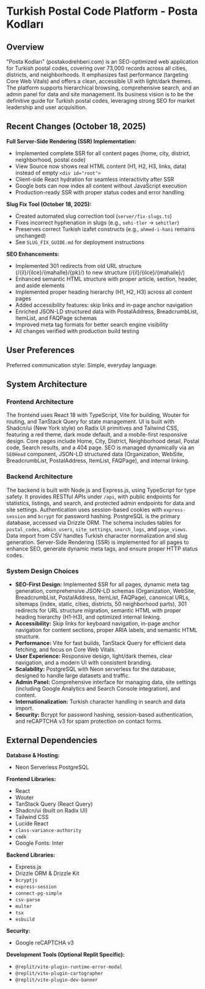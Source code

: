 # Turkish Postal Code Platform - Posta Kodları

## Overview

"Posta Kodları" (postakodrehberi.com) is an SEO-optimized web application for Turkish postal codes, covering over 73,000 records across all cities, districts, and neighborhoods. It emphasizes fast performance (targeting Core Web Vitals) and offers a clean, accessible UI with light/dark themes. The platform supports hierarchical browsing, comprehensive search, and an admin panel for data and site management. Its business vision is to be the definitive guide for Turkish postal codes, leveraging strong SEO for market leadership and user acquisition.

## Recent Changes (October 18, 2025)

**Full Server-Side Rendering (SSR) Implementation:**
- Implemented complete SSR for all content pages (home, city, district, neighborhood, postal code)
- View Source now shows real HTML content (H1, H2, H3, links, data) instead of empty `<div id="root">`
- Client-side React hydration for seamless interactivity after SSR
- Google bots can now index all content without JavaScript execution
- Production-ready SSR with proper status codes and error handling

**Slug Fix Tool (October 18, 2025):**
- Created automated slug correction tool (`server/fix-slugs.ts`)
- Fixes incorrect hyphenation in slugs (e.g., `sehi-tler` → `sehitler`)
- Preserves correct Turkish izafet constructs (e.g., `ahmed-i-hani` remains unchanged)
- See `SLUG_FIX_GUIDE.md` for deployment instructions

**SEO Enhancements:**
- Implemented 301 redirects from old URL structure (/{il}/{ilce}/{mahalle}/{pk}/) to new structure (/{il}/{ilce}/{mahalle}/)
- Enhanced semantic HTML structure with proper article, section, header, and aside elements
- Implemented proper heading hierarchy (H1, H2, H3) across all content pages
- Added accessibility features: skip links and in-page anchor navigation
- Enriched JSON-LD structured data with PostalAddress, BreadcrumbList, ItemList, and FAQPage schemas
- Improved meta tag formats for better search engine visibility
- All changes verified with production build testing

## User Preferences

Preferred communication style: Simple, everyday language.

## System Architecture

### Frontend Architecture

The frontend uses React 18 with TypeScript, Vite for building, Wouter for routing, and TanStack Query for state management. UI is built with Shadcn/ui (New York style) on Radix UI primitives and Tailwind CSS, featuring a red theme, dark mode default, and a mobile-first responsive design. Core pages include Home, City, District, Neighborhood detail, Postal code, Search results, and a 404 page. SEO is managed dynamically via an `SEOHead` component, JSON-LD structured data (Organization, WebSite, BreadcrumbList, PostalAddress, ItemList, FAQPage), and internal linking.

### Backend Architecture

The backend is built with Node.js and Express.js, using TypeScript for type safety. It provides RESTful APIs under `/api`, with public endpoints for statistics, listings, and search, and protected admin endpoints for data and site settings. Authentication uses session-based cookies with `express-session` and `bcrypt` for password hashing. PostgreSQL is the primary database, accessed via Drizzle ORM. The schema includes tables for `postal_codes`, `admin_users`, `site_settings`, `search_logs`, and `page_views`. Data import from CSV handles Turkish character normalization and slug generation. Server-Side Rendering (SSR) is implemented for all pages to enhance SEO, generate dynamic meta tags, and ensure proper HTTP status codes.

### System Design Choices

- **SEO-First Design:** Implemented SSR for all pages, dynamic meta tag generation, comprehensive JSON-LD schemas (Organization, WebSite, BreadcrumbList, PostalAddress, ItemList, FAQPage), canonical URLs, sitemaps (index, static, cities, districts, 50 neighborhood parts), 301 redirects for URL structure migration, semantic HTML with proper heading hierarchy (H1-H3), and optimized internal linking.
- **Accessibility:** Skip links for keyboard navigation, in-page anchor navigation for content sections, proper ARIA labels, and semantic HTML structure.
- **Performance:** Vite for fast builds, TanStack Query for efficient data fetching, and focus on Core Web Vitals.
- **User Experience:** Responsive design, light/dark themes, clear navigation, and a modern UI with consistent branding.
- **Scalability:** PostgreSQL with Neon serverless for the database, designed to handle large datasets and traffic.
- **Admin Panel:** Comprehensive interface for managing data, site settings (including Google Analytics and Search Console integration), and content.
- **Internationalization:** Turkish character handling in search and data import.
- **Security:** Bcrypt for password hashing, session-based authentication, and reCAPTCHA v3 for spam protection on contact forms.

## External Dependencies

**Database & Hosting:**
- Neon Serverless PostgreSQL

**Frontend Libraries:**
- React
- Wouter
- TanStack Query (React Query)
- Shadcn/ui (built on Radix UI)
- Tailwind CSS
- Lucide React
- `class-variance-authority`
- `cmdk`
- Google Fonts: Inter

**Backend Libraries:**
- Express.js
- Drizzle ORM & Drizzle Kit
- `bcryptjs`
- `express-session`
- `connect-pg-simple`
- `csv-parse`
- `multer`
- `tsx`
- `esbuild`

**Security:**
- Google reCAPTCHA v3

**Development Tools (Optional Replit Specific):**
- `@replit/vite-plugin-runtime-error-modal`
- `@replit/vite-plugin-cartographer`
- `@replit/vite-plugin-dev-banner`